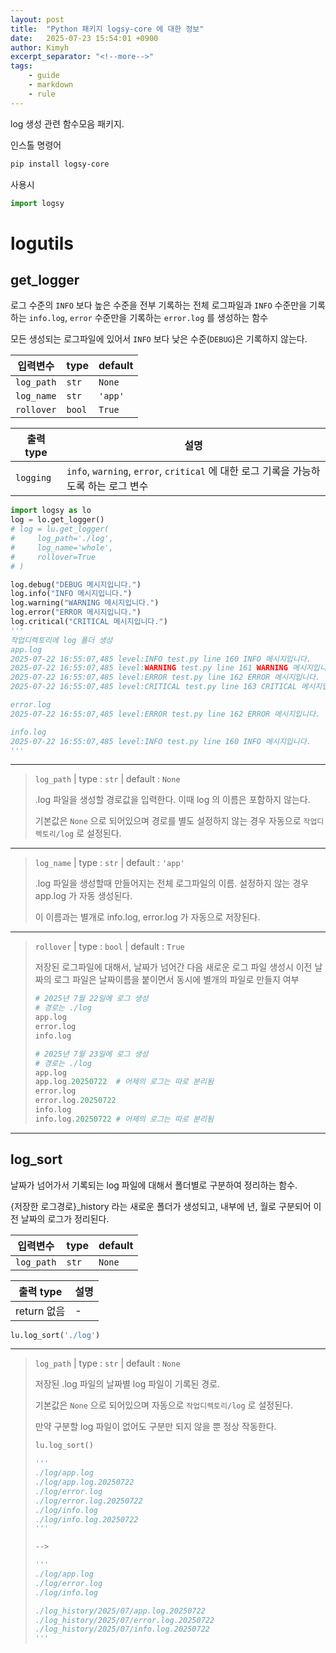 ```yaml
---
layout: post
title:  "Python 패키지 logsy-core 에 대한 정보"
date:   2025-07-23 15:54:01 +0900
author: Kimyh
excerpt_separator: "<!--more-->"
tags:
    - guide
    - markdown
    - rule
---
```


log 생성 관련 함수모음 패키지.  

인스톨 명령어

```bash
pip install logsy-core
```

사용시

```python
import logsy
```



<!--more-->

# logutils

## get_logger

로그 수준의 `INFO` 보다 높은 수준을 전부 기록하는 전체 로그파일과 `INFO` 수준만을 기록하는 `info.log`, `error` 수준만을 기록하는 `error.log` 를 생성하는 함수

모든 생성되는 로그파일에 있어서 `INFO` 보다 낮은 수준(`DEBUG`)은 기록하지 않는다.

| 입력변수   | type   | default |
| ---------- | ------ | ------- |
| `log_path` | `str`  | `None`  |
| `log_name` | `str`  | `'app'` |
| `rollover` | `bool` | `True`  |

| 출력 type | 설명                                                         |
| --------- | ------------------------------------------------------------ |
| `logging` | `info`, `warning`, `error`, `critical` 에 대한 로그 기록을 가능하도록 하는 로그 변수 |

```python
import logsy as lo
log = lo.get_logger()
# log = lu.get_logger(
#     log_path='./log',
#     log_name='whole', 
#     rollover=True
# )

log.debug("DEBUG 메시지입니다.")
log.info("INFO 메시지입니다.")
log.warning("WARNING 메시지입니다.")
log.error("ERROR 메시지입니다.")
log.critical("CRITICAL 메시지입니다.")
'''
작업디렉토리에 log 폴더 생성
app.log
2025-07-22 16:55:07,485 level:INFO test.py line 160 INFO 메시지입니다.
2025-07-22 16:55:07,485 level:WARNING test.py line 161 WARNING 메시지입니다.
2025-07-22 16:55:07,485 level:ERROR test.py line 162 ERROR 메시지입니다.
2025-07-22 16:55:07,485 level:CRITICAL test.py line 163 CRITICAL 메시지입니다.

error.log
2025-07-22 16:55:07,485 level:ERROR test.py line 162 ERROR 메시지입니다.

info.log
2025-07-22 16:55:07,485 level:INFO test.py line 160 INFO 메시지입니다.
'''
```

---

> `log_path`  | type : `str` | default : `None`
>
> .log 파일을 생성할 경로값을 입력한다. 이때 log 의 이름은 포함하지 않는다.
>
> 기본값은 `None` 으로 되어있으며 경로를 별도 설정하지 않는 경우 자동으로 `작업디렉토리/log` 로 설정된다.

---

> `log_name` | type : `str` | default : `'app'`
>
> .log 파일을 생성할때 만들어지는 전체 로그파일의 이름. 설정하지 않는 경우 app.log 가 자동 생성된다.
>
> 이 이름과는 별개로 info.log, error.log 가 자동으로 저장된다.

---

> `rollover` | type : `bool` | default : `True`
>
> 저장된 로그파일에 대해서, 날짜가 넘어간 다음 새로운 로그 파일 생성시 이전 날짜의 로그 파일은 날짜이름을 붙이면서 동시에 별개의 파일로 만들지 여부
>
> ```python
> # 2025년 7월 22일에 로그 생성
> # 경로는 ./log
> app.log
> error.log
> info.log
> 
> # 2025년 7월 23일에 로그 생성
> # 경로는 ./log
> app.log
> app.log.20250722  # 어제의 로그는 따로 분리됨
> error.log
> error.log.20250722
> info.log 
> info.log.20250722 # 어제의 로그는 따로 분리됨
> ```

---

## log_sort

날짜가 넘어가서 기록되는 log 파일에 대해서 폴더별로 구분하여 정리하는 함수.

{저장한 로그경로}_history 라는 새로운 폴더가 생성되고, 내부에 년, 월로 구분되어 이전 날짜의 로그가 정리된다.

| 입력변수   | type  | default |
| ---------- | ----- | ------- |
| `log_path` | `str` | `None`  |

| 출력 type   | 설명 |
| ----------- | ---- |
| return 없음 | -    |

```python
lu.log_sort('./log')
```

---

> `log_path` | type : `str` | default : `None`
>
> 저장된 .log 파일의 날짜별 log 파일이 기록된 경로. 
>
> 기본값은 `None` 으로 되어있으며 자동으로 `작업디렉토리/log` 로 설정된다.
>
> 만약 구분할 log 파일이 없어도 구분만 되지 않을 뿐 정상 작동한다.
>
> ```python
> lu.log_sort()
> ```
>
> ```python
> '''
> ./log/app.log
> ./log/app.log.20250722
> ./log/error.log
> ./log/error.log.20250722
> ./log/info.log 
> ./log/info.log.20250722
> '''
> 
> -->
> 
> '''
> ./log/app.log
> ./log/error.log
> ./log/info.log 
> 
> ./log_history/2025/07/app.log.20250722
> ./log_history/2025/07/error.log.20250722
> ./log_history/2025/07/info.log.20250722
> '''
> ```
